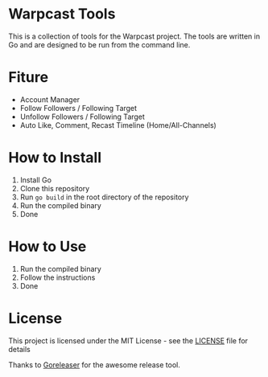 # Warpcast Tools
This is a collection of tools for the Warpcast project. The tools are written in Go and are designed to be run from the command line.

# Fiture
- Account Manager
- Follow Followers / Following Target
- Unfollow Followers / Following Target
- Auto Like, Comment, Recast Timeline (Home/All-Channels)

# How to Install
1. Install Go
2. Clone this repository
3. Run `go build` in the root directory of the repository
4. Run the compiled binary
5. Done

# How to Use
1. Run the compiled binary
2. Follow the instructions
3. Done

# License
This project is licensed under the MIT License - see the [LICENSE](LICENSE) file for details

Thanks to [Goreleaser](https://goreleaser.com/) for the awesome release tool.